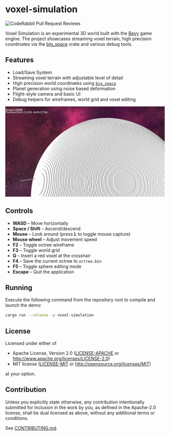 # voxel-simulation

![CodeRabbit Pull Request Reviews](https://img.shields.io/coderabbit/prs/github/eliasstepanik/voxel-simulation?utm_source=oss&utm_medium=github&utm_campaign=eliasstepanik%2Fvoxel-simulation&labelColor=171717&color=FF570A&link=https%3A%2F%2Fcoderabbit.ai&label=CodeRabbit+Reviews)


Voxel Simulation is an experimental 3D world built with the
[Bevy](https://bevyengine.org/) game engine. The project showcases
streaming voxel terrain, high precision coordinates via the
[big_space](https://crates.io/crates/big_space) crate and various debug
tools.

## Features

- Load/Save System
- Streaming voxel terrain with adjustable level of detail
- High precision world coordinates using [`big_space`](https://crates.io/crates/big_space)
- Planet generation using noise based deformation
- Flight-style camera and basic UI
- Debug helpers for wireframes, world grid and voxel editing

![Demo screenshot](images/voxel-simulation-demo.png)

## Controls

- **WASD** &ndash; Move horizontally
- **Space / Shift** &ndash; Ascend/descend
- **Mouse** &ndash; Look around (press **L** to toggle mouse capture)
- **Mouse wheel** &ndash; Adjust movement speed
- **F2** &ndash; Toggle octree wireframe
- **F3** &ndash; Toggle world grid
- **Q**  &ndash; Insert a red voxel at the crosshair
- **F4** &ndash; Save the current octree to `octree.bin`
- **F5** &ndash; Toggle sphere editing mode
- **Escape** &ndash; Quit the application

## Running

Execute the following command from the repository root to compile and
launch the demo:

```bash
cargo run --release -p voxel-simulation
```

## License

Licensed under either of

 * Apache License, Version 2.0
   ([LICENSE-APACHE](LICENSE-APACHE) or http://www.apache.org/licenses/LICENSE-2.0)
 * MIT license
   ([LICENSE-MIT](LICENSE-MIT) or http://opensource.org/licenses/MIT)

at your option.

## Contribution

Unless you explicitly state otherwise, any contribution intentionally submitted
for inclusion in the work by you, as defined in the Apache-2.0 license, shall be
dual licensed as above, without any additional terms or conditions.

See [CONTRIBUTING.md](CONTRIBUTING.md).
